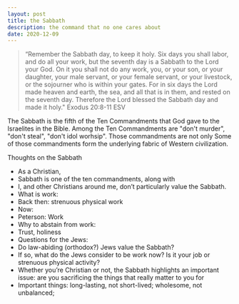 ```yaml
---
layout: post
title: the Sabbath
description: the command that no one cares about
date: 2020-12-09
---
```


<blockquote style="text-align: left;">
  “Remember the Sabbath day, to keep it holy. Six days you shall labor, and do all your work, but the seventh day is a Sabbath to the Lord your God. On it you shall not do any work, you, or your son, or your daughter, your male servant, or your female servant, or your livestock, or the sojourner who is within your gates. For in six days the Lord made heaven and earth, the sea, and all that is in them, and rested on the seventh day. Therefore the Lord blessed the Sabbath day and made it holy."
  Exodus 20:8-11 ESV
</blockquote>

The Sabbath is the fifth of the Ten Commandments that God gave to the Israelites in the Bible. Among the Ten Commandments are "don't murder", "don't steal", "don't idol worhsip". Those commandments are not only 
Some of those commandments form the underlying fabric of Western civilization.

Thoughts on the Sabbath
* As a Christian,
* Sabbath is one of the ten commandments, along with
* I, and other Christians around me, don’t particularly value the Sabbath.
* What is work:
* Back then: strenuous physical work
* Now:
* Peterson: Work
* Why to abstain from work:
* Trust, holiness
* Questions for the Jews:
* Do law-abiding (orthodox?) Jews value the Sabbath?
* If so, what do the Jews consider to be work now? Is it your job or strenuous physical activity?
* Whether you’re Christian or not, the Sabbath highlights an important issue: are you sacrificing the things that really matter to you for
* Important things: long-lasting, not short-lived; wholesome, not unbalanced;
